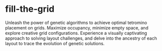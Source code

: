 # fill-the-grid
Unleash the power of genetic algorithms to achieve optimal tetromino placement on grids. Maximize occupancy, minimize empty space, and explore creative grid configurations. Experience a visually captivating approach to solving layout challenges, and delve into the ancestry of each layout to trace the evolution of genetic solutions.
